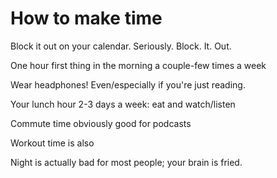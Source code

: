 # How to make time

Block it out on your calendar. Seriously. Block. It. Out.

One hour first thing in the morning a couple-few times a week

Wear headphones! Even/especially if you're just reading.

Your lunch hour 2-3 days a week: eat and watch/listen

Commute time obviously good for podcasts

Workout time is also

Night is actually bad for most people; your brain is fried.

